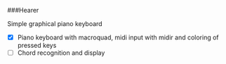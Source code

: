 ###Hearer

Simple graphical piano keyboard
- [x] Piano keyboard with macroquad, midi input with midir and coloring of pressed keys
- [ ] Chord recognition and display
